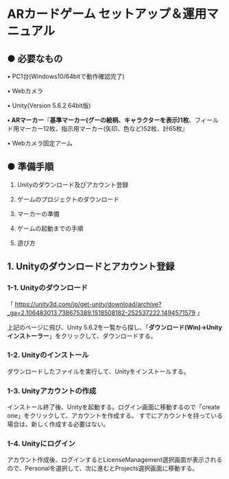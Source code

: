 # ARカードゲーム セットアップ＆運用マニュアル
## ● 必要なもの

• PC1台(Windows10/64bitで動作確認完了)

• Webカメラ

• Unity(Version 5.6.2 64bit版)

**• ARマーカー**『**基準マーカー(グーの絵柄、キャラクターを表示)1枚**、フィールド用マーカー12枚、指示用マーカー(矢印、色など)52枚、計65枚』

• Webカメラ固定アーム

## ● 準備手順
1. Unityのダウンロード及びアカウント登録

2. ゲームのプロジェクトのダウンロード

3. マーカーの準備

4. ゲームの起動までの手順

5. 遊び方

## 1. Unityのダウンロードとアカウント登録
### 1-1. Unityのダウンロード
「 https://unity3d.com/jp/get-unity/download/archive?_ga=2.106483013.738675389.1518508182-252537222.1494571579 」

上記のページに飛び、Unity 5.6.2を一覧から探し、「**ダウンロード(Win)→Unityインストーラー**」をクリックして、ダウンロードする。

### 1-2. Unityのインストール
ダウンロードしたファイルを実行して、Unityをインストールする。

### 1-3. Unityアカウントの作成
インストール終了後、Unityを起動する。ログイン画面に移動するので「create one」をクリックして、アカウントを作成する。
すでにアカウントを持っている場合は、新しく作成する必要はない。

### 1-4. Unityにログイン
アカウント作成後、ログインするとLicenseManagement選択画面が表示されるので、Personalを選択して、次に進むとProjects選択画面に移動する。












